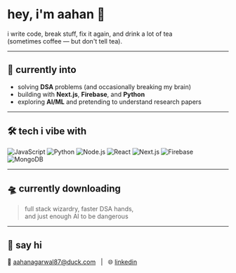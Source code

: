 # hey, i'm aahan 👋

i write code, break stuff, fix it again, and drink a lot of tea  
(sometimes coffee — but don't tell tea).

---

## 🧠 currently into

- solving **DSA** problems (and occasionally breaking my brain)
- building with **Next.js**, **Firebase**, and **Python**
- exploring **AI/ML** and pretending to understand research papers

---

## 🛠️ tech i vibe with

![JavaScript](https://img.shields.io/badge/-JavaScript-yellow?style=flat-square&logo=javascript)
![Python](https://img.shields.io/badge/-Python-blue?style=flat-square&logo=python)
![Node.js](https://img.shields.io/badge/-Node.js-green?style=flat-square&logo=node.js)
![React](https://img.shields.io/badge/-React-61DAFB?style=flat-square&logo=react)
![Next.js](https://img.shields.io/badge/-Next.js-black?style=flat-square&logo=next.js)
![Firebase](https://img.shields.io/badge/-Firebase-FFCA28?style=flat-square&logo=firebase)
![MongoDB](https://img.shields.io/badge/-MongoDB-47A248?style=flat-square&logo=mongodb)

---

## 🛸 currently downloading

> full stack wizardry, faster DSA hands,  
> and just enough AI to be dangerous

---

## 💬 say hi

📧 [aahanagarwal87@duck.com](mailto:aahanagarwal87@duck.com) &nbsp;&nbsp;|&nbsp;&nbsp; 🌐 [linkedin](https://linkedin.com)

